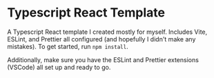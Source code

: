 # Typescript React Template

A Typescript React template I created mostly for myself. Includes Vite, ESLint, and Prettier all configured (and hopefully I didn't make any mistakes). To get started, run `npm install`.

Additionally, make sure you have the ESLint and Prettier extensions (VSCode) all set up and ready to go.
